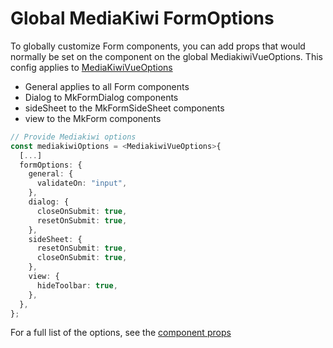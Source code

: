 # Global MediaKiwi FormOptions

To globally customize Form components, you can add props that would normally be set on the component on the global MediakiwiVueOptions.
This config applies to [MediaKiwiVueOptions](./../../Setup/MediakiwiVueOptions.md)

- General applies to all Form components
- Dialog to MkFormDialog components
- sideSheet to the MkFormSideSheet components
- view to the MkForm components

```typescript
// Provide Mediakiwi options
const mediakiwiOptions = <MediakiwiVueOptions>{
  [...]
  formOptions: {
    general: {
      validateOn: "input",
    },
    dialog: {
      closeOnSubmit: true,
      resetOnSubmit: true,
    },
    sideSheet: {
      resetOnSubmit: true,
      closeOnSubmit: true,
    },
    view: {
      hideToolbar: true,
    },
  },
};
```

For a full list of the options, see the [component props](./../../../src/Sushi.MediaKiwi.Vue/src/models/form/FormProps.ts)
